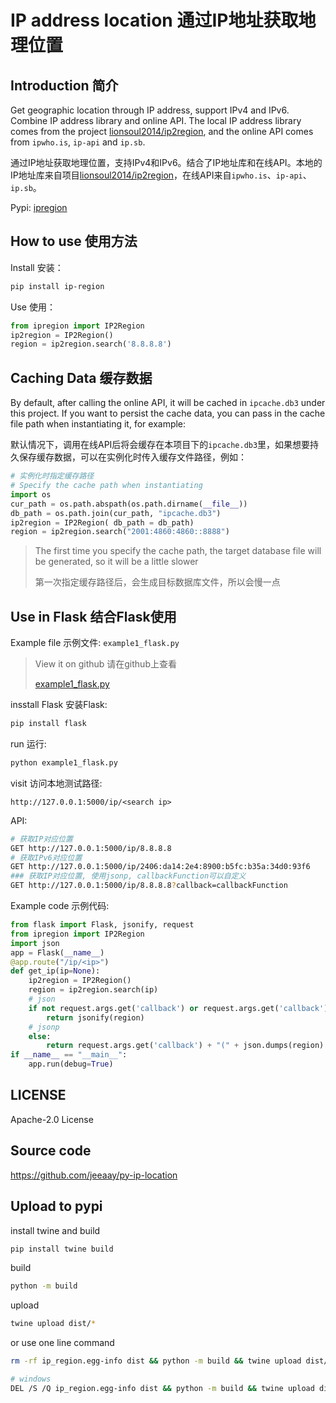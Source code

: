 # IP address location 通过IP地址获取地理位置

## Introduction 简介

Get geographic location through IP address, support IPv4 and IPv6. Combine IP address library and online API. The local IP address library comes from the project [lionsoul2014/ip2region](https://github.com/lionsoul2014/ip2region), and the online API comes from `ipwho.is`, `ip-api` and `ip.sb`.

通过IP地址获取地理位置，支持IPv4和IPv6。结合了IP地址库和在线API。本地的IP地址库来自项目[lionsoul2014/ip2region](https://github.com/lionsoul2014/ip2region)，在线API来自`ipwho.is`、`ip-api`、`ip.sb`。

Pypi: [ipregion](https://pypi.org/project/ip-region/)

## How to use 使用方法

Install 安装：

```bash
pip install ip-region
```

Use 使用：

```python
from ipregion import IP2Region
ip2region = IP2Region()
region = ip2region.search('8.8.8.8')
```

## Caching Data 缓存数据

By default, after calling the online API, it will be cached in `ipcache.db3` under this project. If you want to persist the cache data, you can pass in the cache file path when instantiating it, for example:

默认情况下，调用在线API后将会缓存在本项目下的`ipcache.db3`里，如果想要持久保存缓存数据，可以在实例化时传入缓存文件路径，例如：

```python
# 实例化时指定缓存路径
# Specify the cache path when instantiating
import os
cur_path = os.path.abspath(os.path.dirname(__file__))
db_path = os.path.join(cur_path, "ipcache.db3")
ip2region = IP2Region( db_path = db_path)
region = ip2region.search("2001:4860:4860::8888")
````

> The first time you specify the cache path, the target database file will be generated, so it will be a little slower
>
> 第一次指定缓存路径后，会生成目标数据库文件，所以会慢一点

## Use in Flask 结合Flask使用

Example file 示例文件:   `example1_flask.py`

> View it on github 请在github上查看
>
> [example1_flask.py](https://github.com/jeeaay/py-ip-location/blob/main/example1_flask.py)

insstall Flask 安装Flask:

```bash
pip install flask
```

run 运行:
```bash
python example1_flask.py
```

visit 访问本地测试路径:
```
http://127.0.0.1:5000/ip/<search ip>
```

API:
```bash
# 获取IP对应位置
GET http://127.0.0.1:5000/ip/8.8.8.8
# 获取IPv6对应位置
GET http://127.0.0.1:5000/ip/2406:da14:2e4:8900:b5fc:b35a:34d0:93f6
### 获取IP对应位置, 使用jsonp, callbackFunction可以自定义
GET http://127.0.0.1:5000/ip/8.8.8.8?callback=callbackFunction
```

Example code 示例代码:

```python
from flask import Flask, jsonify, request
from ipregion import IP2Region
import json
app = Flask(__name__)
@app.route("/ip/<ip>")
def get_ip(ip=None):
    ip2region = IP2Region()
    region = ip2region.search(ip)
    # json
    if not request.args.get('callback') or request.args.get('callback').strip() == '':
        return jsonify(region)
    # jsonp
    else:
        return request.args.get('callback') + "(" + json.dumps(region) + ")"
if __name__ == "__main__":
    app.run(debug=True)
```

## LICENSE

Apache-2.0 License

## Source code

https://github.com/jeeaay/py-ip-location

## Upload to pypi

install twine and build

```bash
pip install twine build
```

build

```bash
python -m build
```

upload

```bash
twine upload dist/*
```

or use one line command

```bash
rm -rf ip_region.egg-info dist && python -m build && twine upload dist/*

# windows
DEL /S /Q ip_region.egg-info dist && python -m build && twine upload dist/*
```